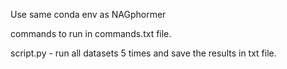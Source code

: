 Use same conda env as NAGphormer

commands to run in commands.txt file.

script.py - run all datasets 5 times and save the results in txt file.
